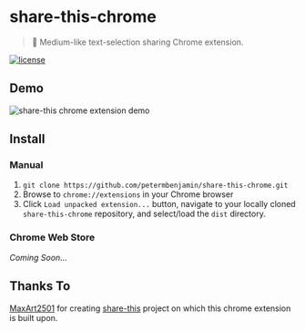 # share-this-chrome

> 🌈 Medium-like text-selection sharing Chrome extension.

[![license](https://img.shields.io/github/license/mashape/apistatus.svg)](LICENSE)

## Demo

![share-this chrome extension demo](demo/share-this.gif)

## Install

### Manual

1. `git clone https://github.com/petermbenjamin/share-this-chrome.git`
1. Browse to `chrome://extensions` in your Chrome browser
1. Click `Load unpacked extension...` button, navigate to your locally cloned `share-this-chrome` repository, and select/load the `dist` directory.

### Chrome Web Store

_Coming Soon..._

## Thanks To

[MaxArt2501](https://github.com/MaxArt2501) for creating [share-this](https://github.com/MaxArt2501/share-this) project on which this chrome extension is built upon.
